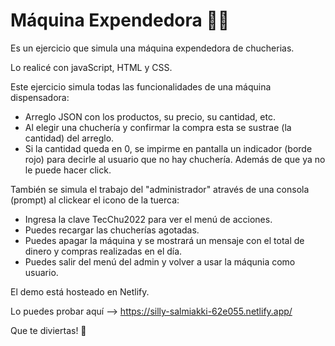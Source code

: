 # Máquina Expendedora 🍬🍭

Es un ejercicio que simula una máquina expendedora de chucherias.

Lo realicé con javaScript, HTML y CSS.

Este ejercicio simula todas las funcionalidades de una máquina dispensadora:
- Arreglo JSON con los productos, su precio, su cantidad, etc.
- Al elegir una chuchería y confirmar la compra esta se sustrae (la cantidad) del arreglo.
- Si la cantidad queda en 0, se impirme en pantalla un indicador (borde rojo) para decirle al usuario que no hay chuchería. Además de que ya no le puede hacer click.

También se simula el trabajo del "administrador" através de una consola (prompt) al clickear el icono de la tuerca:
- Ingresa la clave TecChu2022 para ver el menú de acciones.
- Puedes recargar las chucherías agotadas.
- Puedes apagar la máquina y se mostrará un mensaje con el total de dinero y compras realizadas en el día.
- Puedes salir del menú del admin y volver a usar la máqunia como usuario.

El demo está hosteado en Netlify.

Lo puedes probar aquí --> https://silly-salmiakki-62e055.netlify.app/

Que te diviertas! 🍭
